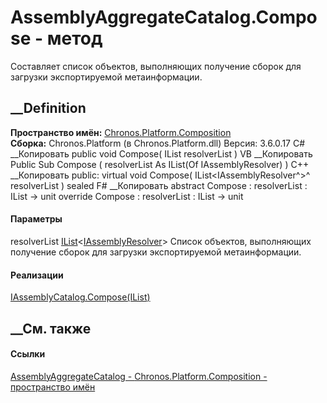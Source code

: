 # AssemblyAggregateCatalog.Compose - метод
Составляет список объектов, выполняющих получение сборок для загрузки
экспортируемой метаинформации.
##  __Definition
 **Пространство имён:**
[Chronos.Platform.Composition](N_Chronos_Platform_Composition.htm)  
 **Сборка:** Chronos.Platform (в Chronos.Platform.dll) Версия: 3.6.0.17
C# __Копировать
     public void Compose(
    	IList<IAssemblyResolver> resolverList
    )
VB __Копировать
     Public Sub Compose ( 
    	resolverList As IList(Of IAssemblyResolver)
    )
C++ __Копировать
     public:
    virtual void Compose(
    	IList<IAssemblyResolver^>^ resolverList
    ) sealed
F# __Копировать
     abstract Compose : 
            resolverList : IList<IAssemblyResolver> -> unit 
    override Compose : 
            resolverList : IList<IAssemblyResolver> -> unit 
#### Параметры
resolverList
[IList](https://learn.microsoft.com/dotnet/api/system.collections.generic.ilist-1)<[IAssemblyResolver](T_Chronos_Platform_Composition_IAssemblyResolver.htm)>
    Список объектов, выполняющих получение сборок для загрузки экспортируемой метаинформации.
#### Реализации
[IAssemblyCatalog.Compose(IList<IAssemblyResolver>)](M_Chronos_Platform_Composition_IAssemblyCatalog_Compose.htm)  
##  __См. также
#### Ссылки
[AssemblyAggregateCatalog -
](T_Chronos_Platform_Composition_AssemblyAggregateCatalog.htm)
[Chronos.Platform.Composition - пространство
имён](N_Chronos_Platform_Composition.htm)
